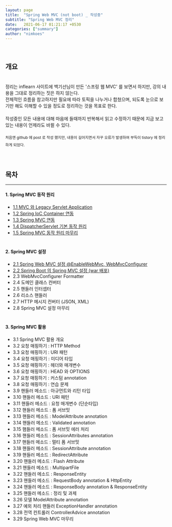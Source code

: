 ```yaml
---
layout: page
title:  "Spring Web MVC (not boot) _ 작성중"
subtitle: "Spring Web MVC 정리"
date:   2021-06-17 01:21:17 +0530
categories: ["summary"]
author: "nimkoes"
---
```

  
　  
## **개요**  

　  
정리는 inflearn 사이트에 백기선님이 만든 '스프링 웹 MVC' 를 보면서 하지만, 강의 내용을 그대로 정리하는 짓은 하지 않는다.  
전체적인 흐름을 참고하지만 필요에 따라 토픽을 나누거나 합쳤으며, 되도록 눈으로 보기만 해도 이해할 수 있을 정도로 정리하는 것을 목표로 한다.  
　  
작성중인 모든 내용에 대해 마음에 들때까지 반복해서 읽고 수정하기 때문에 지금 보고있는 내용이 언제라도 바뀔 수 있다.  
　  
<sub>처음엔 github 에 post 로 작성 했지만, 내용이 길어지면서 자꾸 오류가 발생하여 부득이 tistory 에 정리하게 되었다.</sub>
　  
　  
　  
## **목차**

---

#### 1. Spring MVC 동작 원리  
  - [1.1 MVC 와 Legacy Servlet Application][link_spring_web_mvc_001]  
  - [1.2 Spring IoC Container 연동][link_spring_web_mvc_002]  
  - [1.3 Spring MVC 연동][link_spring_web_mvc_003]  
  - [1.4 DispatcherServlet 기본 동작 원리][link_spring_web_mvc_004]  
  - [1.5 Spring MVC 동작 원리 마무리][link_spring_web_mvc_005]  
　  
  
#### 2. Spring MVC 설정  
  - [2.1 Spring Web MVC 설정 @EnableWebMvc, WebMvcConfigurer][link_spring_web_mvc_006]  
  - [2.2 Spring Boot 의 Spring MVC 설정 (war 배포)][link_spring_web_mvc_007]  
  - 2.3 WebMvcConfigurer Formatter  
  - 2.4 도메인 클래스 컨버터  
  - 2.5 핸들러 인터셉터  
  - 2.6 리소스 핸들러  
  - 2.7 HTTP 메시지 컨버터 (JSON, XML)  
  - 2.8 Spring MVC 설정 마무리  
　  
  
#### 3. Spring MVC 활용  
  - 3.1 Spring MVC 활용 개요  
  - 3.2 요청 매핑하기 : HTTP Method  
  - 3.3 요청 매핑하기 : URI 패턴  
  - 3.4 요청 매핑하기 : 미디어 타입  
  - 3.5 요청 매핑하기 : 헤더와 매개변수  
  - 3.6 요청 매핑하기 : HEAD 와 OPTIONS  
  - 3.7 요청 매핑하기 : 커스텀 annotation  
  - 3.8 요청 매핑하기 : 연습 문제  
  - 3.9 핸들러 메소드 : 아규먼트와 리턴 타입  
  - 3.10 핸들러 메소드 : URI 패턴  
  - 3.11 핸들러 메소드 : 요청 매개변수 (단순타입)  
  - 3.12 핸들러 메소드 : 폼 서브밋  
  - 3.13 핸들러 메소드 : ModelAttribute annotation  
  - 3.14 핸들러 메소드 : Validated annotation  
  - 3.15 햄들러 메소드 : 폼 서브밋 에러 처리  
  - 3.16 핸들러 메소드 : SessionAttributes annotation  
  - 3.17 핸들러 메소드 : 멀티 폼 서브밋  
  - 3.18 핸들러 메소드 : SessionAttribute annotation  
  - 3.19 핸들러 메소드 : RedirectAttribute  
  - 3.20 핸들러 메소드 : Flash Attribute  
  - 3.21 핸들러 메소드 : MultipartFile  
  - 3.22 핸들러 메소드 : ResponseEntity  
  - 3.23 핸들러 메소드 : RequestBody annotation & HttpEntity  
  - 3.24 핸들러 메소드 : ResponseBody annotation & ResponseEntity  
  - 3.25 핸들러 메소드 : 정리 및 과제  
  - 3.26 모델 ModelAttribute annotation  
  - 3.27 예외 처리 핸들러 ExceptionHandler annotation  
  - 3.28 전역 컨트롤러 ControllerAdvice annotation  
  - 3.29 Spring Web MVC 마무리  
　  
  
  

[link_spring_web_mvc_001]:https://xxxelppa.tistory.com/321
[link_spring_web_mvc_002]:https://xxxelppa.tistory.com/322
[link_spring_web_mvc_003]:https://xxxelppa.tistory.com/323
[link_spring_web_mvc_004]:https://xxxelppa.tistory.com/324
[link_spring_web_mvc_005]:https://xxxelppa.tistory.com/325

[link_spring_web_mvc_006]:https://xxxelppa.tistory.com/326
[link_spring_web_mvc_007]:https://xxxelppa.tistory.com/327
